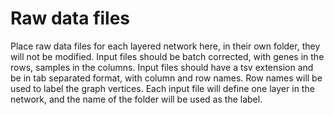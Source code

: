 # Raw data files

Place raw data files for each layered network here, in their own folder, they will not be modified.
Input files should be batch corrected, with genes in the rows, samples in the columns.
Input files should have a tsv extension and be in tab separated format, with column and row names.
Row names will be used to label the graph vertices. 
Each input file will define one layer in the network, and the name of the folder will be used as the label.

